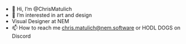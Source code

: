 - 👋 Hi, I’m @ChrisMatulich
- 👀 I’m interested in art and design
- Visual Designer at NEM 
- 📫 How to reach me chris.matulich@nem.software or HODL DOGS on Discord

<!---
ChrisMatulich/ChrisMatulich is a ✨ special ✨ repository because its `README.md` (this file) appears on your GitHub profile.
You can click the Preview link to take a look at your changes.
--->
